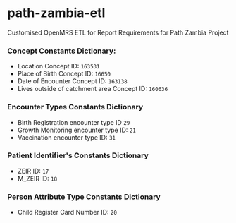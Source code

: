 # path-zambia-etl
Customised OpenMRS ETL for Report Requirements for Path Zambia Project

### Concept Constants Dictionary:
- Location Concept ID:  `163531`
- Place of Birth Concept ID:  `16650`
- Date of Encounter Concept ID: `163138`
- Lives outside of catchment area Concept ID: `160636`

### Encounter Types Constants Dictionary
- Birth Registration encounter type ID `29`
- Growth Monitoring encounter type  ID: `21`
- Vaccination encounter type ID: `31`

### Patient Identifier's Constants Dictionary
- ZEIR ID: `17`
- M_ZEIR ID: `18`

### Person Attribute Type Constants Dictionary
-   Child Register Card Number ID: `20`
